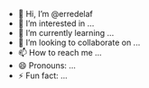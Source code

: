 - 👋 Hi, I’m @erredelaf
- 👀 I’m interested in ...
- 🌱 I’m currently learning ...
- 💞️ I’m looking to collaborate on ...
- 📫 How to reach me ...
- 😄 Pronouns: ...
- ⚡ Fun fact: ...

<!---
erredelaf/erredelaf is a ✨ special ✨ repository because its `README.md` (this file) appears on your GitHub profile.
You can click the Preview link to take a look at your changes.
--->

